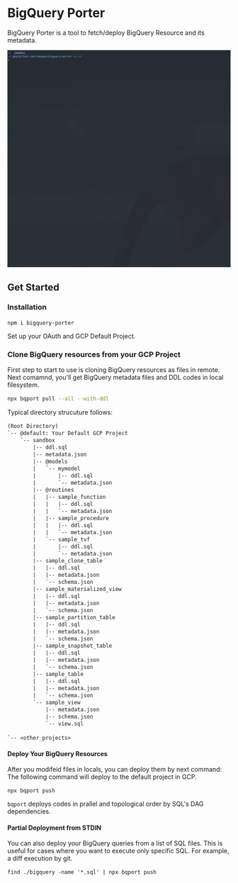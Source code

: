 # BigQuery Porter

BigQuery Porter is a tool to fetch/deploy BigQuery Resource and its metadata.

![Demo](./docs/assets/demo.gif)

## Get Started

### Installation

```
npm i bigquery-porter
```

Set up your OAuth and GCP Default Project.

### Clone BigQuery resources from your GCP Project

First step to start to use is cloning BigQuery resources as files in remote.
Next comamnd, you'll get BigQuery metadata files and DDL codes in local filesystem.

```sh
npx bqport pull --all --with-ddl
```

Typical directory strucuture follows:

```
(Root Directory)
`-- @default: Your Default GCP Project
    `-- sandbox
        |-- ddl.sql
        |-- metadata.json
        |-- @models
        |   `-- mymodel
        |       |-- ddl.sql
        |       `-- metadata.json
        |-- @routines
        |   |-- sample_function
        |   |   |-- ddl.sql
        |   |   `-- metadata.json
        |   |-- sample_procedure
        |   |   |-- ddl.sql
        |   |   `-- metadata.json
        |   `-- sample_tvf
        |       |-- ddl.sql
        |       `-- metadata.json
        |-- sample_clone_table
        |   |-- ddl.sql
        |   |-- metadata.json
        |   `-- schema.json
        |-- sample_materialized_view
        |   |-- ddl.sql
        |   |-- metadata.json
        |   `-- schema.json
        |-- sample_partition_table
        |   |-- ddl.sql
        |   |-- metadata.json
        |   `-- schema.json
        |-- sample_snapshot_table
        |   |-- ddl.sql
        |   |-- metadata.json
        |   `-- schema.json
        |-- sample_table
        |   |-- ddl.sql
        |   |-- metadata.json
        |   `-- schema.json
        `-- sample_view
            |-- metadata.json
            |-- schema.json
            `-- view.sql

`-- <other_projects>
```

#### Deploy Your BigQuery Resources

After you modifeid files in locals, you can deploy them by next command:
The following command will deploy to the default project in GCP.

```
npx bqport push
```

`bqport` deploys codes in prallel and topological order by SQL's DAG dependencies.


#### Partial Deployment from STDIN

You can also deploy your BigQuery queries from a list of SQL files.
This is useful for cases where you want to execute only specific SQL.
For example, a diff execution by git.

```
find ./bigquery -name '*.sql' | npx bqport push
```
